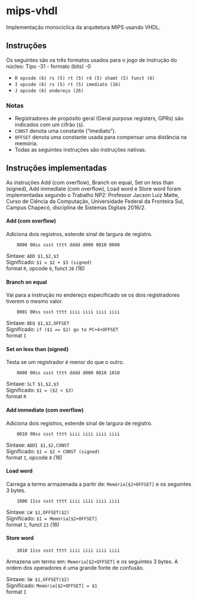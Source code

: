 # mips-vhdl
Implementação monocíclica da arquitetura MIPS usando VHDL.

## Instruções
Os seguintes são os três formatos usados para o jogo de instrução do núcleo:
Tipo -31 - formato (bits) -0

* `R opcode (6) rs (5) rt (5) rd (5) shamt (5) funct (6)`
* `I opcode (6) rs (5) rt (5) imediato (16)`
* `J opcode (6) endereço (26)`

### Notas
* Registradores de propósito geral (Geral purpose registers, GPRs) são
indicados com um cifrão (`$`).
* `CONST` denota uma constante (“imediato”).
* `OFFSET` denota uma constante usada para compensar uma distância na memória.
* Todas as seguintes instruções são instruções nativas.

## Instruções implementadas
As instruções Add (com overflow), Branch on equal, Set on less than (signed),
Add immediate (com overflow), Load word e Store word foram implementadas
segundo o Trabalho NP2: Professor Jacson Luiz Matte, Curso de Ciência da
Computação, Universidade Federal da Fronteira Sul, Campus Chapecó, disciplina
de Sistemas Digitais 2016/2.

#### Add (com overflow)
Adiciona dois registros, estende sinal de largura de registro.

        0000 00ss ssst tttt dddd d000 0010 0000

Sintaxe: `ADD $1,$2,$3`  
Significado: `$1 = $2 + $3 (signed)`  
format `R`, opcode `0`, funct `20` _(16)_

#### Branch on equal
Vai para a instrução no endereço especificado se os dois registradores tiverem
o mesmo valor.

        0001 00ss ssst tttt iiii iiii iiii iiii

Sintaxe: `BEQ $1,$2,OFFSET`  
Significado: `if ($1 == $2) go to PC+4+OFFSET`  
format `I`

#### Set on less than (signed)
Testa se um registrador é menor do que o outro.

        0000 00ss ssst tttt dddd d000 0010 1010

Sintaxe: `SLT $1,$2,$3`  
Significado: `$1 = ($2 < $3)`  
format `R`

#### Add immediate (com overflow)
Adiciona dois registros, estende sinal de largura de registro.

        0010 00ss ssst tttt iiii iiii iiii iiii

Sintaxe: `ADDI $1,$2,CONST`  
Significado: `$1 = $2 + CONST (signed)`  
format `I`, opcode `8` _(16)_

#### Load word
Carrega a termo armazenada a partir de: `Memória[$2+OFFSET]` e os seguintes 3
bytes.

        1000 11ss ssst tttt iiii iiii iiii iiii

Sintaxe: `LW $1,OFFSET($2)`  
Significado: `$1 = Memória[$2+OFFSET]`  
format `I`, funct `23` _(16)_

#### Store word

        1010 11ss ssst tttt iiii iiii iiii iiii

Armazena um termo em: `Memória[$2+OFFSET]` e os seguintes 3 ​​bytes. A ordem dos
operadores é uma grande fonte de confusão.

Sintaxe: `SW $1,OFFSET($2)`  
Significado: `Memória[$2+OFFSET] = $1`  
format `I`